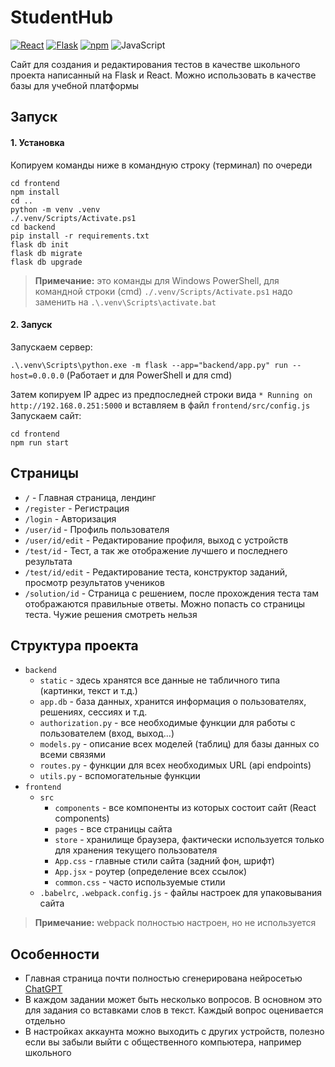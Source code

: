 # StudentHub
[![React](https://img.shields.io/badge/frontend-React-blue)](https://reactjs.org/)
[![Flask](https://img.shields.io/badge/backend-Flask-lightgrey)](https://flask.palletsprojects.com/en/2.2.x/)
[![npm](https://img.shields.io/badge/package-npm-green)](https://www.npmjs.com/)
![JavaScript](https://img.shields.io/badge/language-JavaScript-orange)

Сайт для создания и редактирования тестов в качестве школьного проекта написанный на Flask и React. 
Можно использовать в качестве базы для учебной платформы

## Запуск
#### 1. Установка
Копируем команды ниже в командную строку (терминал) по очереди
```
cd frontend
npm install
cd ..
python -m venv .venv
./.venv/Scripts/Activate.ps1
cd backend
pip install -r requirements.txt
flask db init
flask db migrate
flask db upgrade
```
>**Примечание:** это команды для Windows PowerShell, для командной строки (cmd) `./.venv/Scripts/Activate.ps1` надо заменить на `.\.venv\Scripts\activate.bat`
#### 2. Запуск
Запускаем сервер:

`.\.venv\Scripts\python.exe -m flask --app="backend/app.py" run --host=0.0.0.0` (Работает и для PowerShell и для cmd)

Затем копируем IP адрес из предпоследней строки вида `* Running on http://192.168.0.251:5000` и вставляем в файл `frontend/src/config.js`
Запускаем сайт: 
```
cd frontend
npm run start
```
## Страницы
* `/` - Главная страница, лендинг
* `/register` - Регистрация
* `/login` - Авторизация
* `/user/id` - Профиль пользователя
* `/user/id/edit` - Редактирование профиля, выход с устройств
* `/test/id` - Тест, а так же отображение лучшего и последнего результата
* `/test/id/edit` - Редактирование теста, конструктор заданий, просмотр результатов учеников
* `/solution/id` - Страница с решением, после прохождения теста там отображаются правильные ответы. 
Можно попасть со страницы теста. Чужие решения смотреть нельзя

## Структура проекта
* `backend`
  * `static` - здесь хранятся все данные не табличного типа (картинки, текст и т.д.)
  * `app.db` - база данных, хранится информация о пользователях, решениях, сессиях и т.д.
  * `authorization.py` - все необходимые функции для работы с пользователем (вход, выход...)
  * `models.py` - описание всех моделей (таблиц) для базы данных со всеми связями
  * `routes.py` - функции для всех необходимых URL (api endpoints)
  * `utils.py` - вспомогательные функции
* `frontend`
  * `src`
    * `components` - все компоненты из которых состоит сайт (React components)
    * `pages` - все страницы сайта
    * `store` - хранилище браузера, фактически используется только для хранения текущего пользователя
    * `App.css` - главные стили сайта (задний фон, шрифт)
    * `App.jsx` - роутер (определение всех ссылок)
    * `common.css` - часто используемые стили
  * `.babelrc`, `.webpack.config.js` - файлы настроек для упаковывания сайта
>**Примечание:** webpack полностью настроен, но не используется
## Особенности
* Главная страница почти полностью сгенерирована нейросетью [ChatGPT](https://chat.openai.com)
* В каждом задании может быть несколько вопросов. В основном это для задания со вставками слов в текст. Каждый вопрос 
оценивается отдельно
* В настройках аккаунта можно выходить с других устройств, полезно если вы забыли выйти с общественного компьютера, например школьного